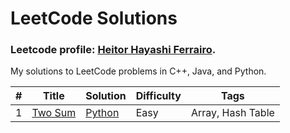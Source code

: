 # LeetCode Solutions

### Leetcode profile: [Heitor Hayashi Ferrairo](https://leetcode.com/u/hayashiHeitor/).

My solutions to LeetCode problems in C++, Java, and Python.

| # | Title | Solution | Difficulty | Tags |
|---|-------|----------|------------|------|
|1|[Two Sum](https://leetcode.com/problems/two-sum/)|[Python](./Scripts/Python/1.%Two%Sum.py)|Easy|Array, Hash Table|

